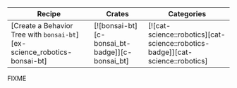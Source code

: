 | Recipe | Crates | Categories |
|--------|--------|------------|
| [Create a Behavior Tree with `bonsai-bt`][ex-science_robotics-bonsai-bt] | [![bonsai-bt][c-bonsai_bt-badge]][c-bonsai_bt] | [![cat-science::robotics][cat-science::robotics-badge]][cat-science::robotics] |

<div class="hidden">
FIXME
</div>

